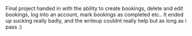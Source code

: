 Final project handed in with the ability to create bookings, delete and edit bookings, log into an account, mark bookings as completed etc..
It ended up sucking really badly, and the writeup couldnt really help but as long as i pass :)
